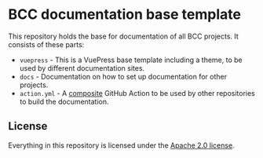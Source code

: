# BCC documentation base template

This repository holds the base for documentation of all BCC projects. It consists of these parts:
- `vuepress` - This is a VuePress base template including a theme, to be used by different documentation sites.
- `docs` - Documentation on how to set up documentation for other projects.
- `action.yml` - A [composite](https://docs.github.com/en/actions/creating-actions/creating-a-composite-action) GitHub Action to be used by other repositories to build the documentation.

## License
Everything in this repository is licensed under the [Apache 2.0 license](./LICENSE).